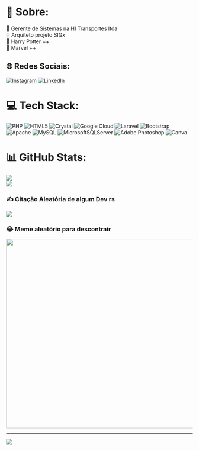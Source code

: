 # 💫 Sobre:
🚛 Gerente de Sistemas na HI Transportes ltda<br>💡 Arquiteto projeto SIGx<br>🧹 Harry Potter ++<br>🔮 Marvel ++


## 🌐 Redes Sociais:
[![Instagram](https://img.shields.io/badge/Instagram-%23E4405F.svg?logo=Instagram&logoColor=white)](https://instagram.com/guilhermehenriquehaddad) [![LinkedIn](https://img.shields.io/badge/LinkedIn-%230077B5.svg?logo=linkedin&logoColor=white)](https://linkedin.com/in/guilhermehenriquehaddad) 

# 💻 Tech Stack:
![PHP](https://img.shields.io/badge/php-%23777BB4.svg?style=for-the-badge&logo=php&logoColor=white) ![HTML5](https://img.shields.io/badge/html5-%23E34F26.svg?style=for-the-badge&logo=html5&logoColor=white) ![Crystal](https://img.shields.io/badge/crystal-%23000000.svg?style=for-the-badge&logo=crystal&logoColor=white) ![Google Cloud](https://img.shields.io/badge/Google%20Cloud-%234285F4.svg?style=for-the-badge&logo=google-cloud&logoColor=white) ![Laravel](https://img.shields.io/badge/laravel-%23FF2D20.svg?style=for-the-badge&logo=laravel&logoColor=white) ![Bootstrap](https://img.shields.io/badge/bootstrap-%23563D7C.svg?style=for-the-badge&logo=bootstrap&logoColor=white) ![Apache](https://img.shields.io/badge/apache-%23D42029.svg?style=for-the-badge&logo=apache&logoColor=white) ![MySQL](https://img.shields.io/badge/mysql-%2300f.svg?style=for-the-badge&logo=mysql&logoColor=white) ![MicrosoftSQLServer](https://img.shields.io/badge/Microsoft%20SQL%20Sever-CC2927?style=for-the-badge&logo=microsoft%20sql%20server&logoColor=white) ![Adobe Photoshop](https://img.shields.io/badge/adobephotoshop-%2331A8FF.svg?style=for-the-badge&logo=adobephotoshop&logoColor=white) ![Canva](https://img.shields.io/badge/Canva-%2300C4CC.svg?style=for-the-badge&logo=Canva&logoColor=white)
# 📊 GitHub Stats:
![](https://github-readme-stats.vercel.app/api?username=haddadguilherme&theme=radical&hide_border=true&include_all_commits=true&count_private=true)<br/>
![](https://github-readme-streak-stats.herokuapp.com/?user=haddadguilherme&theme=radical&hide_border=true)<br/>


### ✍️ Citação Aleatória de algum Dev rs
![](https://quotes-github-readme.vercel.app/api?type=horizontal&theme=radical)

### 😂 Meme aleatório para descontrair
<img src="https://rm.up.railway.app/" width="512px"/>

---
[![](https://visitcount.itsvg.in/api?id=haddadguilherme&icon=0&color=3)](https://visitcount.itsvg.in)

<!-- Proudly created with GPRM ( https://gprm.itsvg.in ) -->
